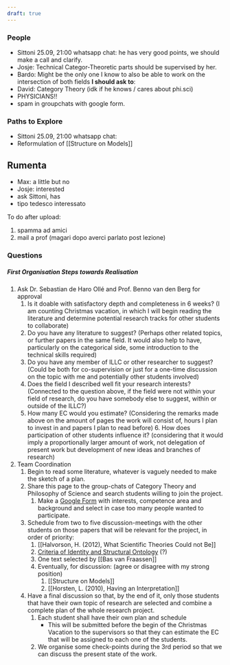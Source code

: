```yaml
---
draft: true
---
```

### People
- Sittoni 25.09, 21:00 whatsapp chat: he has very good points, we should make a call and clarify.
- Josje: Technical Categor-Theoretic parts should be supervised by her.
- Bardo: Might be the only one I know to also be able to work on the intersection of both fields
**I should ask to**:
- David: Category Theory (idk if he knows / cares about phi.sci)
- PHYSICIANS!!
- spam in groupchats with google form.

### Paths to Explore
- Sittoni 25.09, 21:00 whatsapp chat: 
- Reformulation of [[Structure on Models]]
## Rumenta

- Max: a little but no
- Josje: interested
- ask Sittoni, has 
- tipo tedesco interessato

To do after upload:
1. spamma ad amici
2. mail a prof (magari dopo averci parlato post lezione)

### Questions
##### First Organisation Steps towards Realisation
1. Ask Dr. Sebastian de Haro Ollé and Prof. Benno van den Berg for approval
	1. Is it doable with satisfactory depth and completeness in 6 weeks? (I am counting Christmas vacation, in which I will begin reading the literature and determine potential research tracks for other students to collaborate)
	2. Do you have any literature to suggest? (Perhaps other related topics, or further papers in the same field. It would also help to have, particularly on the categorical side, some introduction to the technical skills required)
	3. Do you have any member of ILLC or other researcher to suggest? (Could be both for co-supervision or just for a one-time discussion on the topic with me and potentially other students involved)
	4. Does the field I described well fit your research interests? (Connected to the question above, if the field were not within your field of research, do you have somebody else to suggest, within or outside of the ILLC?)
	5. How many EC would you estimate? (Considering the remarks made above on the amount of pages the work will consist of, hours I plan to invest in and papers I plan to read before)
		6. How does participation of other students influence it? (considering that it would imply a proportionally larger amount of work, not delegation of present work but development of new ideas and branches of research)
2. Team Coordination
	1. Begin to read some literature, whatever is vaguely needed to make the sketch of a plan.
	2. Share this page to the group-chats of Category Theory and Philosophy of Science and search students willing to join the project.
		1. Make a [Google Form](https://docs.google.com/forms/d/e/1FAIpQLSdx_ATY579NgdwSeGapf1_-P9XYiqg6BDwgNxsD1U4_V4FzEA/viewform?usp=sf_link) with interests, competence area and background and select in case too many people wanted to participate.
	3. Schedule from two to five discussion-meetings with the other students on those papers that will be relevant for the project, in order of priority:
		1. [[Halvorson, H. (2012), What Scientific Theories Could not Be]]
		2. [Criteria of Identity and Structural Ontology](https://www.researchgate.net/profile/Hannes-Leitgeb-2/publication/31349684_Criteria_of_Identity_and_Structuralist_Ontology/links/00463534fdb154f8b7000000/Criteria-of-Identity-and-Structuralist-Ontology.pdf?origin=publicationDetail&_sg%5B0%5D=ulrFKJxSo5jaNeCcC_G-SfIm5cfSOghXDvamINp01-TwUpbBUL2LZjzXUmEE_TSkJL4KY8RIQLMb78iVP7Yv9g.d4mRcbQrbo2MXHb7VkwdtNFfg3MZgisp3B7yGzzuAeAobShv-_XM3l4jFIBw5uU7fLgm5lNQGoWR08qbtX3w3g&_sg%5B1%5D=h_I-RdO0AXbmNUQr62JiRf-9ii05sny7fCG1xftvDZBrgPNtrjcbRebTln1M1wXcSNT3eNjdXzOCy3RgIQZTt-cSGX6SxWoaeZzrtxlZotb0.d4mRcbQrbo2MXHb7VkwdtNFfg3MZgisp3B7yGzzuAeAobShv-_XM3l4jFIBw5uU7fLgm5lNQGoWR08qbtX3w3g&_iepl=&_rtd=eyJjb250ZW50SW50ZW50IjoibWFpbkl0ZW0ifQ%3D%3D&_tp=eyJjb250ZXh0Ijp7ImZpcnN0UGFnZSI6InB1YmxpY2F0aW9uIiwicGFnZSI6InB1YmxpY2F0aW9uIiwicG9zaXRpb24iOiJwYWdlSGVhZGVyIn19) (?)
		3. One text selected by [[Bas van Fraassen]]
		4. Eventually, for discussion: (agree or disagree with my strong position)
			1. [[Structure on Models]]
			2. [[Horsten, L. (2010), Having an Interpretation]]
	4. Have a final discussion so that, by the end of it, only those students that have their own topic of research are selected and combine a complete plan of the whole research project.
		1. Each student shall have their own plan and schedule
			- This will be submitted before the begin of the Christmas Vacation to the supervisors so that they can estimate the EC that will be assigned to each one of the students.
		2. We organise some check-points during the 3rd period so that we can discuss the present state of the work.